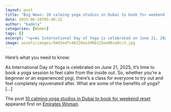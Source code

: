 ```yaml
---
layout: post
title: "Big News: 10 calming yoga studios in Dubai to book for weekend reset"
date: 2025-06-20T05:40:22
author: "badely"
categories: [Women]
tags: []
excerpt: "<p>As International Day of Yoga is celebrated on June 21, 2025, it’s time to book a yoga session to feel calm from the inside out. So, whether you’re "
image: assets/images/9443edfc48226ea3d9b125ee86ce0cc3.jpg
---
```


Here’s what you need to know: <p>As International Day of Yoga is celebrated on June 21, 2025, it’s time to book a yoga session to feel calm from the inside out. So, whether you’re a beginner or an experienced yogi, there’s a class for everyone to try out and feel completely rejuvenated after. What are some of the benefits of yoga? [&#8230;]</p>
<p>The post <a href="https://emirateswoman.com/10-calming-yoga-studios-in-dubai-to-book-for-weekend-reset/" rel="nofollow">10 calming yoga studios in Dubai to book for weekend reset</a> appeared first on <a href="https://emirateswoman.com" rel="nofollow">Emirates Woman</a>.</p>

